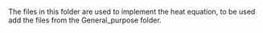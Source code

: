 The files in this folder are used to implement the heat equation, to be used add the files from the General_purpose folder.
